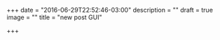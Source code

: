 +++
date = "2016-06-29T22:52:46-03:00"
description = ""
draft = true
image = ""
title = "new post GUI"

+++
